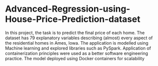 # Advanced-Regression-using-House-Price-Prediction-dataset

In this project, the task is to predict the final price of each home. The dataset has 79 explanatory variables describing
(almost) every aspect of the residential homes in Ames, lowa.
The application is modelled using Machine learning and explored libraries such as PySpark.
Application of containerization principles were used as a better software engineering practice.
The model deployed using Docker containers for scalability
